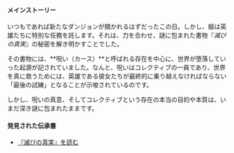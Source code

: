 <!-- title: 伝承まとめ -->
<!-- status: なし -->

#### メインストーリー

いつもであれば新たなダンジョンが開かれるはずだったこの日。しかし、姫は英雄たちに特別な任務を託します。それは、力を合わせ、謎に包まれた書物『_滅びの真実_』の秘密を解き明かすことでした。

その書物には、**呪い（カース）**と呼ばれる存在を中心に、世界が堕落していった起源が記されていました。なんと、呪いはコレクティブの一員であり、世界を真に救うためには、英雄である彼女たちが最終的に乗り越えなければならない「最後の試練」となることが示唆されているのです。

しかし、呪いの真意、そしてコレクティブという存在の本当の目的や本質は、いまだ深き謎に包まれたままです。

#### 発見された伝承書

- [『滅びの真実』を読む](#text:the-truth-of-ruin)
